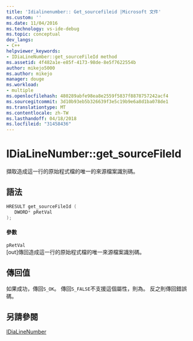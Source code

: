 ```yaml
---
title: 'Idialinenumber:: Get_sourcefileid |Microsoft 文件'
ms.custom: ''
ms.date: 11/04/2016
ms.technology: vs-ide-debug
ms.topic: conceptual
dev_langs:
- C++
helpviewer_keywords:
- IDiaLineNumber::get_sourceFileId method
ms.assetid: 4f482a1e-e85f-4173-98de-8e5f7622554b
author: mikejo5000
ms.author: mikejo
manager: douge
ms.workload:
- multiple
ms.openlocfilehash: 480289abfe98ea8e2559f5837f8878757242acf4
ms.sourcegitcommit: 3d10b93eb5b326639f3e5c19b9e6a8d1ba078de1
ms.translationtype: MT
ms.contentlocale: zh-TW
ms.lasthandoff: 04/18/2018
ms.locfileid: "31458436"
---
```

# <a name="idialinenumbergetsourcefileid"></a>IDiaLineNumber::get_sourceFileId
擷取造成這一行的原始程式檔的唯一的來源檔案識別碼。  
  
## <a name="syntax"></a>語法  
  
```C++  
HRESULT get_sourceFileId (   
   DWORD* pRetVal  
);  
```  
  
#### <a name="parameters"></a>參數  
 `pRetVal`  
 [out]傳回造成這一行的原始程式檔的唯一來源檔案識別碼。  
  
## <a name="return-value"></a>傳回值  
 如果成功，傳回`S_OK`。 傳回`S_FALSE`不支援這個屬性，則為。 反之則傳回錯誤碼。  
  
## <a name="see-also"></a>另請參閱  
 [IDiaLineNumber](../../debugger/debug-interface-access/idialinenumber.md)